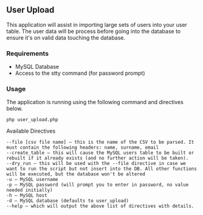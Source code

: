 ## User Upload
This application will assist in importing large sets of users into your user table. The user data will be process before going into the database to ensure it's on valid data touching the database.

### Requirements
- MySQL Database
- Access to the stty command (for password prompt)

### Usage

The application is running using the following command and directives below.
```
php user_upload.php
```

Available Directives
```
--file [csv file name] – this is the name of the CSV to be parsed. It must contain the following headers: name, surname, email
--create_table – this will cause the MySQL users table to be built or rebuilt if it already exists (and no further action will be taken). 
--dry_run – this will be used with the --file directive in case we want to run the script but not insert into the DB. All other functions will be executed, but the database won't be altered
-u – MySQL username
-p – MySQL password (will prompt you to enter in password, no value needed initially)
-h – MySQL host
-d – MySQL database (defaults to user_upload)
--help – which will output the above list of directives with details.
```
   